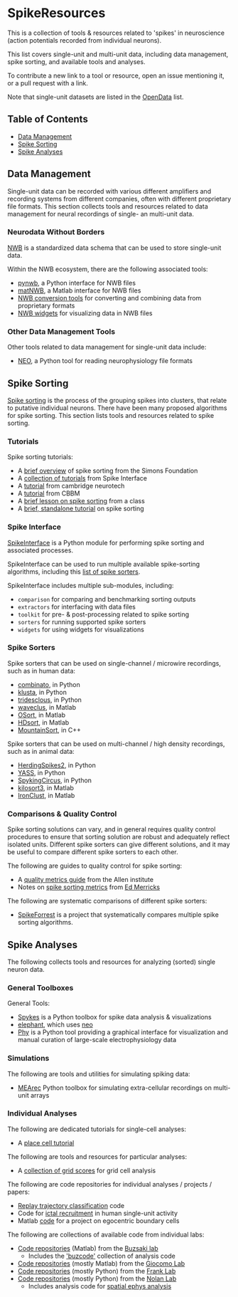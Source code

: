 # SpikeResources

This is a collection of tools & resources related to 'spikes' in neuroscience (action potentials recorded from individual neurons).

This list covers single-unit and multi-unit data, including data management, spike sorting, and available tools and analyses. 

To contribute a new link to a tool or resource, open an issue mentioning it, or a pull request with a link.

Note that single-unit datasets are listed in the 
[OpenData](https://github.com/openlists/ElectrophysiologyData) list.

## Table of Contents

- [Data Management](#data-management)
- [Spike Sorting](#spike-sorting)
- [Spike Analyses](#spike-analyses)

## Data Management

Single-unit data can be recorded with various different amplifiers and recording systems from different companies, often with different proprietary file formats. This section collects tools and resources related to data management for neural recordings of single- an multi-unit data. 

### Neurodata Without Borders

[NWB](https://www.nwb.org/) is a standardized data schema that can be used to store single-unit data. 

Within the NWB ecosystem, there are the following associated tools:
- [pynwb](https://github.com/NeurodataWithoutBorders/pynwb), a Python interface for NWB files
- [matNWB](https://github.com/NeurodataWithoutBorders/matnwb), a Matlab interface for NWB files
- [NWB conversion tools](https://github.com/catalystneuro/nwb-conversion-tools) for converting and combining data from proprietary formats
- [NWB widgets](https://github.com/NeurodataWithoutBorders/nwb-jupyter-widgets) for visualizing data in NWB files

### Other Data Management Tools

Other tools related to data management for single-unit data include:
- [NEO](https://neuralensemble.org/neo/), a Python tool for reading neurophysiology file formats

## Spike Sorting

[Spike sorting](http://www.scholarpedia.org/article/Spike_sorting) is the process of the grouping spikes into clusters, that relate to putative individual neurons. There have been many proposed algorithms for spike sorting. This section lists tools and resources related to spike sorting.

### Tutorials

Spike sorting tutorials:
- A [brief overview](https://www.simonsfoundation.org/flatiron/center-for-computational-mathematics/image-and-signal-processing/spikeforest/) of spike sorting from the Simons Foundation
- A [collection of tutorials](https://github.com/SpikeInterface/spiketutorials) from Spike Interface
- A [tutorial](https://www.cambridgeneurotech.com/webinars/spike-sorting) from cambridge neurotech
- A [tutorial](https://cbmm.mit.edu/learning-hub/tutorials/computational-tutorial/introduction-spike-sorting) from CBBM
- A [brief lesson on spike sorting](https://github.com/BIPN145/SpikeSorting) from a class
- A [brief, standalone tutorial](https://github.com/michnard/SpikeSortingTutorial) on spike sorting 

### Spike Interface

[SpikeInterface](https://spikeinterface.readthedocs.io/en/latest/) is a Python module for performing spike sorting and associated processes.

SpikeInterface can be used to run multiple available spike-sorting algorithms, including this
[list of spike sorters](https://spikeinterface.readthedocs.io/en/latest/install_sorters.html).

SpikeInterface includes multiple sub-modules, including:
- `comparison` for comparing and benchmarking sorting outputs
- `extractors` for interfacing with data files
- `toolkit` for pre- & post-processing related to spike sorting
- `sorters` for running supported spike sorters
- `widgets` for using widgets for visualizations

### Spike Sorters

Spike sorters that can be used on single-channel / microwire recordings, such as in human data:
- [combinato](https://github.com/jniediek/combinato), in Python
- [klusta](https://github.com/kwikteam/klusta), in Python
- [tridesclous](https://github.com/tridesclous/tridesclous), in Python
- [waveclus](https://github.com/csn-le/wave_clus), in Matlab
- [OSort](https://www.urut.ch/new/serendipity/index.php?/pages/osort.html), in Matlab
- [HDsort](https://git.bsse.ethz.ch/hima_public/HDsort), in Matlab
- [MountainSort](https://github.com/flatironinstitute/mountainsort), in C++

Spike sorters that can be used on multi-channel / high density recordings, such as in animal data:
- [HerdingSpikes2](https://github.com/mhhennig/hs2), in Python
- [YASS](https://github.com/paninski-lab/yass), in Python
- [SpykingCircus](https://github.com/spyking-circus/spyking-circus), in Python
- [kilosort3](https://github.com/MouseLand/Kilosort), in Matlab
- [IronClust](https://github.com/flatironinstitute/ironclust), in Matlab

### Comparisons & Quality Control

Spike sorting solutions can vary, and in general requires quality control procedures to ensure that sorting solution are robust and adequately reflect isolated units. Different spike sorters can give different solutions, and it may be useful to compare different spike sorters to each other. 

The following are guides to quality control for spike sorting:
- A [quality metrics guide](https://allensdk.readthedocs.io/en/latest/_static/examples/nb/ecephys_quality_metrics.html) from the Allen institute
- Notes on [spike sorting metrics](https://edmerix.github.io/SpikeSorting/) from [Ed Merricks](https://edmerix.github.io/)

The following are systematic comparisons of different spike sorters:
- [SpikeForrest](https://spikeforest.flatironinstitute.org/) is a project that systematically compares multiple spike sorting algorithms.

## Spike Analyses

The following collects tools and resources for analyzing (sorted) single neuron data. 

### General Toolboxes

General Tools:
- [Spykes](https://github.com/KordingLab/spykes) is a Python toolbox for spike data analysis & visualizations
- [elephant](https://github.com/NeuralEnsemble/elephant), which uses [neo](https://github.com/NeuralEnsemble/python-neo)
- [Phy](https://phy.readthedocs.io/en/latest/) is a Python tool providing a graphical interface for visualization and manual curation of large-scale electrophysiology data

### Simulations

The following are tools and utilities for simulating spiking data:
- [MEArec](https://github.com/alejoe91/MEArec) Python toolbox for simulating extra-cellular recordings on multi-unit arrays

### Individual Analyses

The following are dedicated tutorials for single-cell analyses:
- A [place cell tutorial](https://github.com/PeyracheLab/Tutorial_HDPlaceCells_Analysis)

The following are tools and resources for particular analyses:
- A [collection of grid scores](https://github.com/klaragerlei/grid_score) for grid cell analysis

The following are code repositories for individual analyses / projects / papers:
- [Replay trajectory classification](https://github.com/Eden-Kramer-Lab/replay_trajectory_classification) code
- Code for [ictal recruitment](https://github.com/edmerix/Merricks-et-al-JNeurosci-2021) in human single-unit activity
- Matlab [code](https://github.com/NeuroLuke/KunzNeuron2021) for a project on egocentric boundary cells

The following are collections of available code from individual labs:
- [Code repositories](https://github.com/buzsakilab) (Matlab) from the [Buzsaki lab](https://buzsakilab.com/)
    - Includes the ['buzcode'](https://github.com/buzsakilab/buzcode) collection of analysis code
- [Code repositories](https://github.com/GiocomoLab) (mostly Matlab) from the [Giocomo Lab](https://giocomolab.weebly.com/)
- [Code repositories](https://github.com/LorenFrankLab) (mostly Python) from the [Frank Lab](https://franklab.ucsf.edu/)
- [Code repositories](https://github.com/MattNolanLab/) (mostly Python) from the [Nolan Lab](https://nolanlab.mvm.ed.ac.uk/)
    - Includes analysis code for [spatial ephys analysis](https://github.com/MattNolanLab/SpatialEphysAnalysis)
